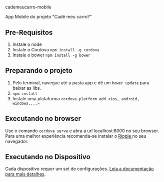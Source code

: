 #
cademeucarro-mobile

App Mobile do projeto "Cadê meu carro?"

## Pre-Requisitos

1. Instale o node
2. Instale o Cordova `npm install -g cordova`
3. Instale o bower `npm install -g bower`

## Preparando o projeto

1. Pelo terminal, navegue até a pasta app e dê um `bower update` para baixar as libs.
2. `npm install`
3. Instale uma plataforma `cordova platform add <ios, android, windows....>`

## Executando no browser

Use o comando `cordova serve` e abra a url localhost:8000 no seu browser. Para uma melhor experiência recomenda-se instalar o [Ripple ](https://github.com/ripple-emulator)no seu navegador.

## Executando no Dispositivo

Cada dispositivo requer um set de configurações. [Leia a documentação para mais detalhes](https://cordova.apache.org/docs/en/latest/).
